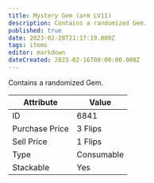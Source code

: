 ```yaml
---
title: Mystery Gem (arm LV11)
description: Contains a randomized Gem.
published: true
date: 2023-02-28T21:17:19.000Z
tags: items
editor: markdown
dateCreated: 2023-02-16T00:00:00.000Z
---
```


Contains a randomized Gem.

|Attribute|Value|
|-|-|
|ID|6841|
|Purchase Price|3 Flips|
|Sell Price|1 Flips|
|Type|Consumable|
|Stackable|Yes|

